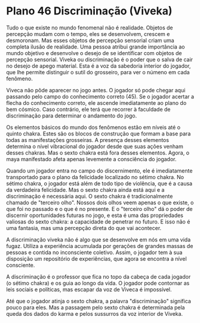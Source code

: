 # Plano 46 Discriminação (Viveka)

Tudo o que existe no mundo fenomenal não é realidade. Objetos de percepção mudam com o tempo, eles se desenvolvem, crescem e desmoronam. Mas esses objetos de percepção sensorial criam uma completa ilusão de realidade. Uma pessoa atribui grande importância ao mundo objetivo e desenvolve o desejo de se identificar com objetos de percepção sensorial. Viveka ou discriminação é o poder que o salva de cair no desejo de apego material. Esta é a voz da sabedoria interior do jogador, que lhe permite distinguir o sutil do grosseiro, para ver o númeno em cada fenômeno.

Viveca não pôde aparecer no jogo antes. O jogador só pode chegar aqui passando pelo campo do conhecimento correto (45). Se o jogador acertar a flecha do conhecimento correto, ele ascende imediatamente ao plano do bem cósmico. Caso contrário, ele terá que recorrer à faculdade de discriminação para determinar o andamento do jogo.

Os elementos básicos do mundo dos fenômenos estão em níveis até o quinto chakra. Estes são os blocos de construção que formam a base para todas as manifestações grosseiras. A presença desses elementos determina o nível vibracional do jogador desde que suas ações venham desses chakras. Mas o sexto chakra está fora desses elementos. Agora, o maya manifestado afeta apenas levemente a consciência do jogador.

Quando um jogador entra no campo do discernimento, ele é imediatamente transportado para o plano da felicidade localizado no sétimo chakra. No sétimo chakra, o jogador está além de todo tipo de violência, que é a causa da verdadeira felicidade. Mas o sexto chakra ainda está aqui e a discriminação é necessária aqui. O sexto chakra é tradicionalmente chamado de "terceiro olho". Nossos dois olhos veem apenas o que existe, o que foi no passado e o que é no presente. E o "terceiro olho" dá o poder de discernir oportunidades futuras no jogo, e esta é uma das propriedades valiosas do sexto chakra: a capacidade de penetrar no futuro. E isso não é uma fantasia, mas uma percepção direta do que vai acontecer.

A discriminação viveka não é algo que se desenvolve em nós em uma vida fugaz. Utiliza a experiência acumulada por gerações de grandes massas de pessoas e contida no inconsciente coletivo. Assim, o jogador tem à sua disposição um repositório de experiências, que agora se encontra a nível consciente.

A discriminação é o professor que fica no topo da cabeça de cada jogador (o sétimo chakra) e os guia ao longo da vida. O jogador pode contornar as leis sociais e políticas, mas escapar da voz de Viveca é impossível.

Até que o jogador atinja o sexto chakra, a palavra "discriminação" significa pouco para eles. Mas a passagem pelo sexto chakra é determinada pela queda dos dados do karma e pelos sussurros da voz interior de Viveka.
